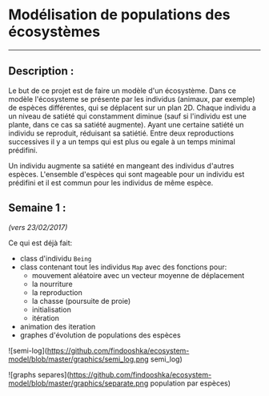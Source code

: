 # Modélisation de populations des écosystèmes
----------------------------------------------------------------------------


## Description :

Le but de ce projet est de faire un modèle d'un écosystème. Dans ce modèle l'écosysteme se présente par les individus (animaux, par exemple) de espèces différentes, qui se déplacent sur un plan 2D. Chaque individu a un niveau de satiété qui constamment diminue (sauf si l'individu est une plante, dans ce cas sa satiété augmente). Ayant une certaine satiété un individu se reproduit, réduisant sa satiétié. Entre deux reproductions successives il y a un temps qui est plus ou egale à un temps minimal prédifini.

Un individu augmente sa satiété en mangeant des individus d'autres espèces. L'ensemble d'espèces qui sont mageable pour un individu est prédifini et il est commun pour les individus de même espèce.

## Semaine 1 :
*(vers 23/02/2017)*

Ce qui est déjà fait:
 * class d'individu <code>Being</code>
 * class contenant tout les individus <code>Map</code> avec des fonctions pour:
     - mouvement aléatoire avec un vecteur moyenne de déplacement
     - la nourriture
     - la reproduction
     - la chasse (poursuite de proie)
     - initialisation
     - itération
 * animation des iteration
 * graphes d'évolution de populations des espèces

![semi-log](https://github.com/findooshka/ecosystem-model/blob/master/graphics/semi_log.png semi_log)

![graphs separes](https://github.com/findooshka/ecosystem-model/blob/master/graphics/separate.png population par espèces)